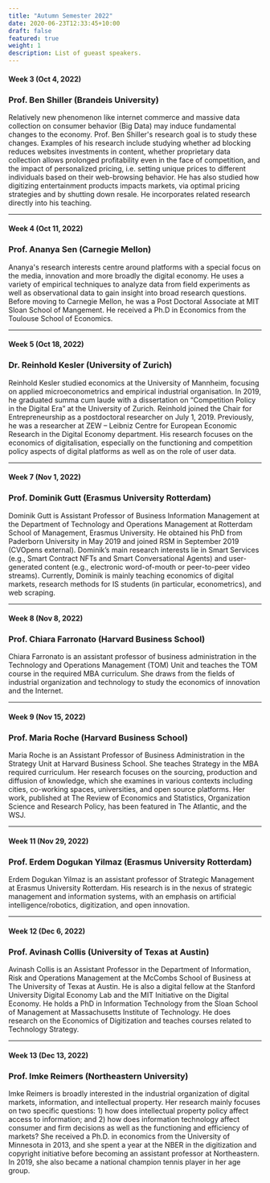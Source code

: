 ```yaml
---
title: "Autumn Semester 2022"
date: 2020-06-23T12:33:45+10:00
draft: false
featured: true
weight: 1
description: List of gueast speakers.
---
```


#### Week 3 (Oct 4, 2022)
### Prof. Ben Shiller (Brandeis University)
Relatively new phenomenon like internet commerce and massive data collection on consumer behavior (Big Data) may induce fundamental changes to the economy. Prof. Ben Shiller's research goal is to study these changes. Examples of his research include studying whether ad blocking reduces websites investments in content, whether proprietary data collection allows prolonged profitability even in the face of competition, and the impact of personalized pricing, i.e. setting unique prices to different individuals based on their web-browsing behavior. He has also studied how digitizing entertainment products impacts markets, via optimal pricing strategies and by shutting down resale. He incorporates related research directly into his teaching.

-----

#### Week 4 (Oct 11, 2022)
### Prof. Ananya Sen (Carnegie Mellon)
Ananya's research interests centre around platforms with a special focus on the media, innovation and more broadly the digital economy. He uses a variety of empirical techniques to analyze data from field experiments as well as observational data to gain insight into broad research questions. Before moving to Carnegie Mellon, he was a Post Doctoral Associate at MIT Sloan School of Mangement. He received a Ph.D in Economics from the Toulouse School of  Economics.  

-----

#### Week 5 (Oct 18, 2022)
### Dr. Reinhold Kesler (University of Zurich)
Reinhold Kesler studied economics at the University of Mannheim, focusing on applied microeconometrics and empirical industrial organisation. In 2019, he graduated summa cum laude with a dissertation on “Competition Policy in the Digital Era” at the University of Zurich. 
Reinhold joined the Chair for Entrepreneurship as a postdoctoral researcher on July 1, 2019. Previously, he was a researcher at ZEW – Leibniz Centre for European Economic Research in the Digital Economy department. 
His research focuses on the economics of digitalisation, especially on the functioning and competition policy aspects of digital platforms as well as on the role of user data.

-----

#### Week 7 (Nov 1, 2022)
### Prof. Dominik Gutt (Erasmus University Rotterdam)
Dominik Gutt is Assistant Professor of Business Information Management at the Department of Technology and Operations Management at Rotterdam School of Management, Erasmus University. He obtained his PhD from Paderborn University in May 2019 and joined RSM in September 2019 (CVOpens external).
Dominik’s main research interests lie in Smart Services (e.g., Smart Contract NFTs and Smart Conversational Agents) and user-generated content (e.g., electronic word-of-mouth or peer-to-peer video streams). Currently, Dominik is mainly teaching economics of digital markets, research methods for IS students (in particular, econometrics), and web scraping.

-----

#### Week 8 (Nov 8, 2022)
### Prof. Chiara Farronato (Harvard Business School)
Chiara Farronato is an assistant professor of business administration in the Technology and Operations Management (TOM) Unit and teaches the TOM course in the required MBA curriculum. She draws from the fields of industrial organization and technology to study the economics of innovation and the Internet.

-----

#### Week 9 (Nov 15, 2022)
### Prof. Maria Roche (Harvard Business School)
Maria Roche is an Assistant Professor of Business Administration in the Strategy Unit at Harvard Business School. She teaches Strategy in the MBA required curriculum. Her research focuses on the sourcing, production and diffusion of knowledge, which she examines in various contexts including cities, co-working spaces, universities, and open source platforms. Her work, published at The Review of Economics and Statistics, Organization Science and Research Policy, has been featured in The Atlantic, and the WSJ.

-----

#### Week 11 (Nov 29, 2022)
### Prof. Erdem Dogukan Yilmaz (Erasmus University Rotterdam)
Erdem Dogukan Yilmaz is an assistant professor of Strategic Management at Erasmus University Rotterdam. His research is in the nexus of strategic management and information systems, with an emphasis on artificial intelligence/robotics, digitization, and open innovation.

-----

#### Week 12 (Dec 6, 2022)
### Prof. Avinash Collis (University of Texas at Austin)
Avinash Collis is an Assistant Professor in the Department of Information, Risk and Operations Management at the McCombs School of Business at The University of Texas at Austin. He is also a digital fellow at the Stanford University Digital Economy Lab and the MIT Initiative on the Digital Economy.
He holds a PhD in Information Technology from the Sloan School of Management at Massachusetts Institute of Technology. He does research on the Economics of Digitization and teaches courses related to Technology Strategy.

-----

#### Week 13 (Dec 13, 2022)
### Prof. Imke Reimers (Northeastern University)
Imke Reimers is broadly interested in the industrial organization of digital markets, information, and intellectual property. Her research mainly focuses on two specific questions: 1) how does intellectual property policy affect access to information; and 2) how does information technology affect consumer and firm decisions as well as the functioning and efficiency of markets? She received a Ph.D. in economics from the University of Minnesota in 2013, and she spent a year at the NBER in the digitization and copyright initiative before becoming an assistant professor at Northeastern. In 2019, she also became a national champion tennis player in her age group.
